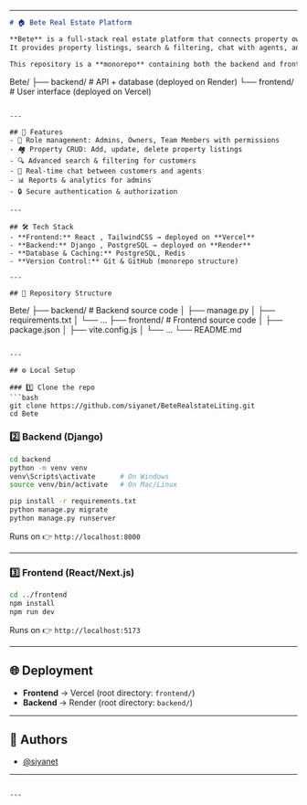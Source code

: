 

---

```markdown
# 🏠 Bete Real Estate Platform

**Bete** is a full-stack real estate platform that connects property owners, agents, and customers.  
It provides property listings, search & filtering, chat with agents, and role-based access control for admins, owners, and team members.  

This repository is a **monorepo** containing both the backend and frontend:

```

Bete/
├── backend/   # API + database (deployed on Render)
└── frontend/  # User interface (deployed on Vercel)

```

---

## 🚀 Features
- 🔑 Role management: Admins, Owners, Team Members with permissions  
- 🏘 Property CRUD: Add, update, delete property listings  
- 🔍 Advanced search & filtering for customers  
- 💬 Real-time chat between customers and agents  
- 📊 Reports & analytics for admins  
- 🔒 Secure authentication & authorization  

---

## 🛠️ Tech Stack
- **Frontend:** React , TailwindCSS → deployed on **Vercel**  
- **Backend:** Django , PostgreSQL → deployed on **Render**  
- **Database & Caching:** PostgreSQL, Redis  
- **Version Control:** Git & GitHub (monorepo structure)  

---

## 📂 Repository Structure
```

Bete/
├── backend/       # Backend source code
│   ├── manage.py
│   ├── requirements.txt
│   └── ...
├── frontend/      # Frontend source code
│   ├── package.json
│   ├── vite.config.js
│   └── ...
└── README.md

````

---

## ⚙️ Local Setup

### 1️⃣ Clone the repo
```bash
git clone https://github.com/siyanet/BeteRealstateLiting.git
cd Bete
````

### 2️⃣ Backend (Django)

```bash
cd backend
python -m venv venv
venv\Scripts\activate      # On Windows
source venv/bin/activate   # On Mac/Linux

pip install -r requirements.txt
python manage.py migrate
python manage.py runserver
```

Runs on 👉 `http://localhost:8000`

---

### 3️⃣ Frontend (React/Next.js)

```bash
cd ../frontend
npm install
npm run dev
```

Runs on 👉 `http://localhost:5173`

---

## 🌐 Deployment

* **Frontend** → Vercel (root directory: `frontend/`)
* **Backend** → Render (root directory: `backend/`)

---

## 👥 Authors

* [@siyanet](https://github.com/siyanet)

---

```

---


